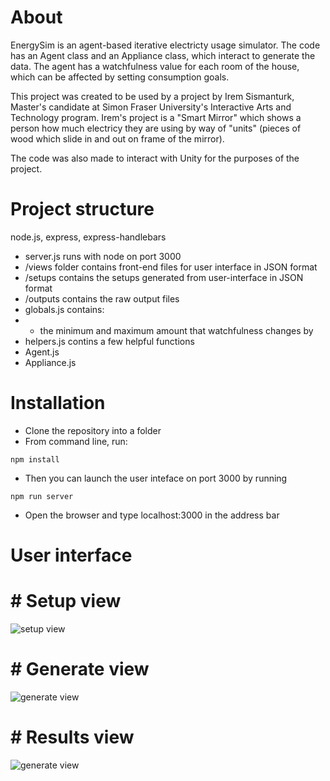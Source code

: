 # About

EnergySim is an agent-based iterative electricty usage simulator. The code has an Agent class and an Appliance class, which interact to generate the data. The agent has a watchfulness value for each room of the house, which can be affected
by setting consumption goals. 

This project was created to be used by a project by Irem Sismanturk, Master's candidate at Simon Fraser University's Interactive Arts and Technology program. Irem's project is a "Smart Mirror" which shows a person how much electricy they are using by way of "units" (pieces of wood which slide in and out on frame of the mirror).

The code was also made to interact with Unity for the purposes of the project.

# Project structure 

node.js, express, express-handlebars

- server.js runs with node on port 3000
- /views folder contains front-end files for user interface in JSON format
- /setups contains the setups generated from user-interface in JSON format
- /outputs contains the raw output files
- globals.js contains:
- - the minimum and maximum amount that watchfulness changes by
- helpers.js contins a few helpful functions 
- Agent.js 
- Appliance.js

# Installation

- Clone the repository into a folder
- From command line, run: 
``` 
npm install 
```
- Then you can launch the user inteface on port 3000 by running
```
npm run server
```
- Open the browser and type localhost:3000 in the address bar

# User interface

# # Setup view 

![setup view](https://github.com/nicktchernikov/energysim/blog/master/documentation/images/setup.PNG?raw=true)


# # Generate view

![generate view](https://github.com/nicktchernikov/energysim/master/documentation/images/generate.PNG?raw=true)

# # Results view

![generate view](https://github.com/nicktchernikov/energysim/master/documentation/images/results-2.PNG?raw=true)
